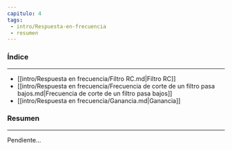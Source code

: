 ```yaml
---
capitulo: 4
tags: 
 - intro/Respuesta-en-frecuencia
 - resumen
---
```

### Índice 
---
* [[intro/Respuesta en frecuencia/Filtro RC.md|Filtro RC]]
* [[intro/Respuesta en frecuencia/Frecuencia de corte de un filtro pasa bajos.md|Frecuencia de corte de un filtro pasa bajos]]
* [[intro/Respuesta en frecuencia/Ganancia.md|Ganancia]]

### Resumen
---
Pendiente...